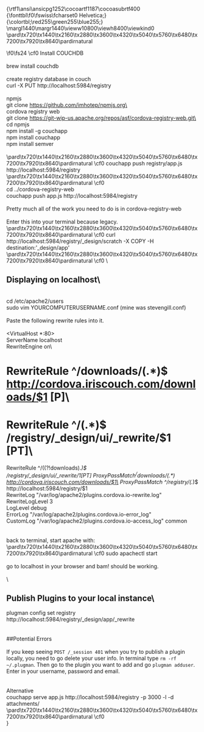 {\rtf1\ansi\ansicpg1252\cocoartf1187\cocoasubrtf400
{\fonttbl\f0\fswiss\fcharset0 Helvetica;}
{\colortbl;\red255\green255\blue255;}
\margl1440\margr1440\vieww10800\viewh8400\viewkind0
\pard\tx720\tx1440\tx2160\tx2880\tx3600\tx4320\tx5040\tx5760\tx6480\tx7200\tx7920\tx8640\pardirnatural

\f0\fs24 \cf0 Install COUCHDB\
\
brew install couchdb\
\
create registry database in couch\
curl -X PUT http://localhost:5984/registry\
\
npmjs\
git clone https://github.com/imhotep/npmjs.org\
\
cordova registry web\
git clone https://git-wip-us.apache.org/repos/asf/cordova-registry-web.git\
\
cd npmjs\
npm install -g couchapp\
npm install couchapp\
npm install semver\
\
\pard\tx720\tx1440\tx2160\tx2880\tx3600\tx4320\tx5040\tx5760\tx6480\tx7200\tx7920\tx8640\pardirnatural
\cf0 couchapp push registry/app.js http://localhost:5984/registry\
\pard\tx720\tx1440\tx2160\tx2880\tx3600\tx4320\tx5040\tx5760\tx6480\tx7200\tx7920\tx8640\pardirnatural
\cf0 \
cd ../cordova-registry-web\
couchapp push app.js http://localhost:5984/registry\
\
Pretty much all of the work you need to do is in cordova-registry-web\
\
Enter this into your terminal because legacy.\
\pard\tx720\tx1440\tx2160\tx2880\tx3600\tx4320\tx5040\tx5760\tx6480\tx7200\tx7920\tx8640\pardirnatural
\cf0 curl http://localhost:5984/registry/_design/scratch -X COPY  -H destination:'_design/app'\
\pard\tx720\tx1440\tx2160\tx2880\tx3600\tx4320\tx5040\tx5760\tx6480\tx7200\tx7920\tx8640\pardirnatural
\cf0 \
## Displaying on localhost\
\
cd /etc/apache2/users\
sudo vim YOURCOMPUTERUSERNAME.conf (mine was stevengill.conf)\
\
Paste the following rewrite rules into it.\
\
<VirtualHost *:80>\
  ServerName localhost\
  RewriteEngine on\
#  RewriteRule ^/downloads/(.*)$ http://cordova.iriscouch.com/downloads/$1 [P]\
#  RewriteRule ^/(.*)$ /registry/_design/ui/_rewrite/$1 [PT]\
  RewriteRule ^/((?!downloads).*)$ /registry/_design/ui/_rewrite/$1 [PT]\
  ProxyPassMatch ^/downloads/(.*)$ http://cordova.iriscouch.com/downloads/$1\
  ProxyPassMatch ^/registry/(.*)$ http://localhost:5984/registry/$1\
  RewriteLog "/var/log/apache2/plugins.cordova.io-rewrite.log"\
  RewriteLogLevel 3\
  LogLevel debug\
  ErrorLog "/var/log/apache2/plugins.cordova.io-error_log"\
  CustomLog "/var/log/apache2/plugins.cordova.io-access_log" common\
</VirtualHost>\
\
back to terminal, start apache with:\
\pard\tx720\tx1440\tx2160\tx2880\tx3600\tx4320\tx5040\tx5760\tx6480\tx7200\tx7920\tx8640\pardirnatural
\cf0 sudo apachectl start\
\
go to localhost in your browser and bam! should be working.\
\
\
## Publish Plugins to your local instance\
plugman config set registry http://localhost:5984/registry/_design/app/_rewrite\
\
\
##Potential Errors\
\
If you keep seeing `POST /_session 401` when you try to publish a plugin locally, you need to go delete your user info. In terminal type `rm -rf ~/.plugman`. Then go to the plugin you want to add and go `plugman adduser`. Enter in your username, password and email. \
\
\
Alternative\
couchapp serve app.js http://localhost:5984/registry -p 3000 -l -d attachments/\
\pard\tx720\tx1440\tx2160\tx2880\tx3600\tx4320\tx5040\tx5760\tx6480\tx7200\tx7920\tx8640\pardirnatural
\cf0 \
}